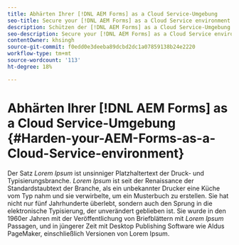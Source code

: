 ```yaml
---
title: Abhärten Ihrer [!DNL AEM Forms] as a Cloud Service-Umgebung
seo-title: Secure your [!DNL AEM Forms] as a Cloud Service environment
description: Schützen der [!DNL AEM Forms] as a Cloud Service-Umgebung
seo-description: Secure your [!DNL AEM Forms] as a Cloud Service environment
contentOwner: khsingh
source-git-commit: f0edd0e3deeba89dcbd2dc1a07859138b24e2220
workflow-type: tm+mt
source-wordcount: '113'
ht-degree: 18%

---
```



# Abhärten Ihrer [!DNL AEM Forms] as a Cloud Service-Umgebung {#Harden-your-AEM-Forms-as-a-Cloud-Service-environment}

Der Satz *Lorem Ipsum* ist unsinniger Platzhaltertext der Druck- und Typisierungsbranche. *Lorem Ipsum* ist seit der Renaissance der Standardstaubtext der Branche, als ein unbekannter Drucker eine Küche vom Typ nahm und sie verwirbelte, um ein Musterbuch zu erstellen. Sie hat nicht nur fünf Jahrhunderte überlebt, sondern auch den Sprung in die elektronische Typisierung, der unverändert geblieben ist. Sie wurde in den 1960er Jahren mit der Veröffentlichung von Briefblättern mit *Lorem Ipsum* Passagen, und in jüngerer Zeit mit Desktop Publishing Software wie Aldus PageMaker, einschließlich Versionen von Lorem Ipsum.
